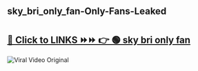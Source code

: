
 ## sky_bri_only_fan-Only-Fans-Leaked

# <h2><a href="https://clipsfans.com/sky_bri_only_fan&ref=git">🔗 Click to LINKS ⏩⏩ 👉 🟢 sky bri only fan </a></h2>

<a href="https://clipsfans.com/sky_bri_only_fan&ref=git" rel="nofollow" data-target="animated-image.originalLink"><img src="https://i.ibb.co.com/xMMVF88/686577567.gif" alt="Viral Video Original" style="max-width: 100%; display: inline-block;" data-target="animated-image.originalImage"></a>
